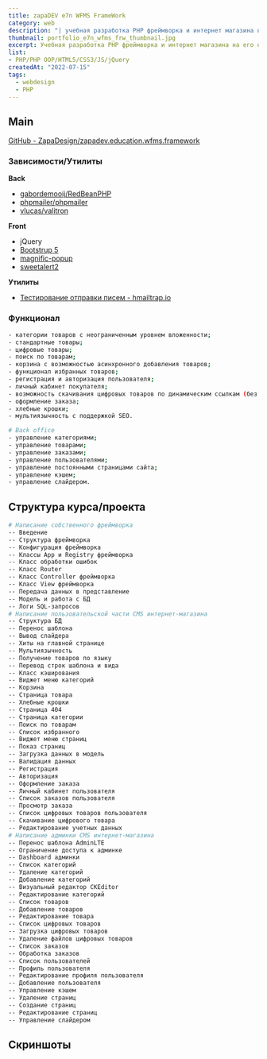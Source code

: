 ```yaml
---
title: zapaDEV e7n WFMS FrameWork
category: web
description: "| учебная разработка PHP фреймворка и интернет магазина на его осонове по курсу WFMS"
thumbnail: portfolio_e7n_wfms_frw_thumbnail.jpg
excerpt: Учебная разработка PHP фреймворка и интернет магазина на его осонове по курсу WFMS
list:
- PHP/PHP OOP/HTML5/CSS3/JS/jQuery
createdAt: "2022-07-15"
tags:
  - webdesign
  - PHP
---
```


## Main
[GitHub - ZapaDesign/zapadev.education.wfms.framework](https://github.com/ZapaDesign/zapadev.education.wfms.framework)

### Зависимости/Утилиты

**Back**
- [gabordemooij/RedBeanPHP](https://packagist.org/packages/gabordemooij/redbean)
- [phpmailer/phpmailer](https://packagist.org/packages/phpmailer/phpmailer)
- [vlucas/valitron](https://packagist.org/packages/vlucas/valitron)

**Front**
- jQuery
- [Bootstrup 5](https://getbootstrap.com/)
- [magnific-popup](https://dimsemenov.com/plugins/magnific-popup/)
- [sweetalert2](https://sweetalert2.github.io/)

**Утилиты**
- [Тестирование отправки писем - hmailtrap.io](https://mailtrap.io/)

### Функционал
```bash
- категории товаров с неограниченным уровнем вложенности;
- стандартные товары;
- цифровые товары;
- поиск по товарам;
- корзина с возможностью асинхронного добавления товаров;
- функционал избранных товаров;
- регистрация и авторизация пользователя;
- личный кабинет покупателя;
- возможность скачивания цифровых товаров по динамическим ссылкам (без показа реальной ссылки);
- оформление заказа;
- хлебные крошки;
- мультиязычность с поддержкой SEO.
```
```bash
# Back office
- управление категориями;
- управление товарами;
- управление заказами;
- управление пользователями;
- управление постоянными страницами сайта;
- управление кэшем;
- управление слайдером.
```


## Структура курса/проекта
```bash
# Написание собственного фреймворка
-- Введение 
-- Структура фреймворка 
-- Конфигурация фреймворка 
-- Классы App и Registry фреймворка 
-- Класс обработки ошибок 
-- Класс Router
-- Класс Controller фреймворка 
-- Класс View фреймворка 
-- Передача данных в представление 
-- Модель и работа с БД 
-- Логи SQL-запросов 
# Написание пользовательской части CMS интернет-магазина
-- Структура БД 
-- Перенос шаблона 
-- Вывод слайдера 
-- Хиты на главной странице 
-- Мультиязычность
-- Получение товаров по языку 
-- Перевод строк шаблона и вида 
-- Класс кэширования 
-- Виджет меню категорий 
-- Корзина
-- Страница товара 
-- Хлебные крошки 
-- Страница 404 
-- Страница категории 
-- Поиск по товарам 
-- Список избранного
-- Виджет меню страниц 
-- Показ страниц 
-- Загрузка данных в модель 
-- Валидация данных 
-- Регистрация 
-- Авторизация 
-- Оформление заказа
-- Личный кабинет пользователя 
-- Список заказов пользователя 
-- Просмотр заказа 
-- Список цифровых товаров пользователя 
-- Скачивание цифрового товара 
-- Редактирование учетных данных
# Написание админки CMS интернет-магазина
-- Перенос шаблона AdminLTE
-- Ограничение доступа к админке 
-- Dashboard админки 
-- Список категорий 
-- Удаление категорий 
-- Добавление категорий
-- Визуальный редактор CKEditor 
-- Редактирование категорий
-- Список товаров 
-- Добавление товаров
-- Редактирование товара 
-- Список цифровых товаров 
-- Загрузка цифровых товаров 
-- Удаление файлов цифровых товаров 
-- Список заказов 
-- Обработка заказов 
-- Список пользователей 
-- Профиль пользователя 
-- Редактирование профиля пользователя 
-- Добавление пользователя 
-- Управление кэшем 
-- Удаление страниц 
-- Создание страниц 
-- Редактирование страниц 
-- Управление слайдером 
```

## Скриншоты